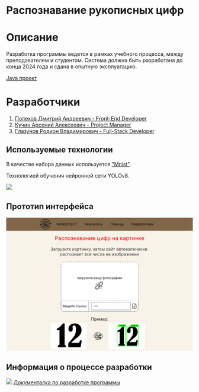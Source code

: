 # Распознавание рукописных цифр

<h1> Описание </h1>
<p>Разработка программы ведется в рамках учебного процесса, между преподавателем и студентом. Система должна быть разработана до конца 2024 года и сдана в опытную эксплуатацию.</p>

<a href = "https://github.com/PoKKu56/numberDetectionJava/tree/develop"> Java проект </a>

# Разработчики
1. <a href = "https://github.com/onepixex"> Полехов Дмитрий Андреевич - Front-End Developer </a>
2. <a href = "https://github.com/Lis-sys"> Кучин Арсений Алексеевич - Project Manager </a>
3. <a href = "https://github.com/PoKKu56"> Глазунов Родион Владимирович - Full-Stack Developer </a>

<h2> Используемые технологии </h2>
В качестве набора данных используется <a href="https://www.kaggle.com/datasets/hojjatk/mnist-dataset/data">"Mnist"</a>.
<p>Технологией обучения нейронной сети YOLOv8.</p>
<img src="https://user-images.githubusercontent.com/27466624/222869864-1955f054-aa6d-4a80-aed3-92f30af28849.jpg" style = "width: 800px; height: auto;">
<h2>Прототип интерфейса</h2>
<img src = "Project Design/main_page_1.png">
<h2>Информация о процессе разработки</h2>
<img src = "https://media1.tenor.com/m/N0MNEV-5or4AAAAC/chipi-chipi-chipi.gif">
<a href="https://www.youtube.com/watch?v=xm3YgoEiEDc">Документалка по разработке программы</a>